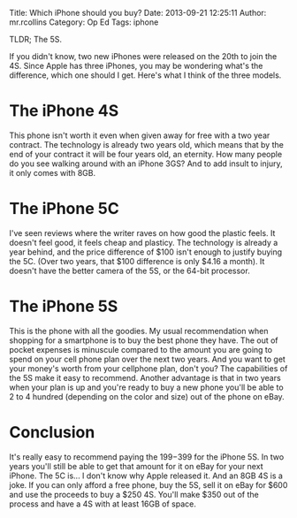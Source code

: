 Title: Which iPhone should you buy?
Date: 2013-09-21 12:25:11
Author: mr.rcollins
Category: Op Ed
Tags: iphone

TLDR; The 5S.

If you didn't know, two new iPhones were released on the 20th to join the 4S. Since Apple has three iPhones, you may be wondering what's the difference, which one should I get. Here's what I think of the three models.

# The iPhone 4S

This phone isn't worth it even when given away for free with a two year contract. The technology is already two years old, which means that by the end of your contract it will be four years old, an eternity. How many people do you see walking around with an iPhone 3GS? And to add insult to injury, it only comes with 8GB.  

# The iPhone 5C

I've seen reviews where the writer raves on how good the plastic feels. It doesn't feel good, it feels cheap and plasticy. The technology is already a year behind, and the price difference of $100 isn't enough to justify  buying the 5C. (Over two years, that $100 difference is only $4.16 a month). It doesn't have the better camera of the 5S, or the 64-bit processor.

# The iPhone 5S

This is the phone with all the goodies. My usual recommendation when shopping for a smartphone is to buy the best phone they have. The out of pocket expenses is minuscule compared to the amount you are going to spend on your cell phone plan over the next two years. And you want to get your money's worth from your cellphone plan, don't you? The capabilities of the 5S make it easy to recommend. Another advantage is that in two years when your plan is up and you're ready to buy a new phone you'll be able to 2 to 4 hundred (depending on the color and size) out of the phone on eBay.

# Conclusion

It's really easy to recommend paying the $199-$399 for the iPhone 5S. In two years you'll still be able to get that amount for it on eBay for your next iPhone. The 5C is... I don't know why Apple released it. And an 8GB 4S is a joke. If you can only afford a free phone, buy the 5S, sell it on eBay for $600 and use the proceeds to buy a $250 4S. You'll make $350 out of the process and have a 4S with at least 16GB of space.
